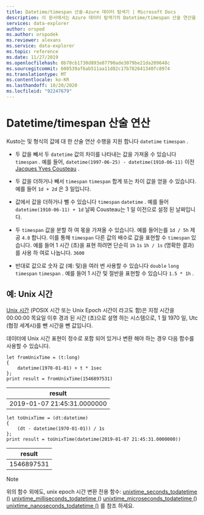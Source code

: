 ```yaml
---
title: Datetime/timespan 산술-Azure 데이터 탐색기 | Microsoft Docs
description: 이 문서에서는 Azure 데이터 탐색기의 Datetime/timespan 산술 연산을 설명 합니다.
services: data-explorer
author: orspod
ms.author: orspodek
ms.reviewer: alexans
ms.service: data-explorer
ms.topic: reference
ms.date: 11/27/2019
ms.openlocfilehash: 0b70cb1730d893e07790ade3079be21da209648c
ms.sourcegitcommit: 608539af6ab511aa11d82c17b782641340fc8974
ms.translationtype: MT
ms.contentlocale: ko-KR
ms.lasthandoff: 10/20/2020
ms.locfileid: "92247679"
---
```

# <a name="datetime--timespan-arithmetic"></a>Datetime/timespan 산술 연산

Kusto는 및 형식의 값에 대 한 산술 연산 수행을 지원 합니다 `datetime` `timespan` .

* 두 값을 빼서 두 `datetime` 값의 차이를 나타내는 값을 가져올 수 있습니다 `timespan` .
  예를 들어, `datetime(1997-06-25) - datetime(1910-06-11)` 이전 [Jacques Yves Cousteau](https://en.wikipedia.org/wiki/Jacques_Cousteau) .

* 두 값을 더하거나 빼서 `timespan` `timespan` 합계 또는 차이 값을 얻을 수 있습니다.
  예를 들어 `1d + 2d` 은 3 일입니다.

* 값에서 값을 더하거나 뺄 수 있습니다 `timespan` `datetime` .
  예를 들어 `datetime(1910-06-11) + 1d` 날짜 Cousteau는 1 일 이전으로 설정 된 날짜입니다.

* 두 `timespan` 값을 분할 하 여 몫을 가져올 수 있습니다.
  예를 들어는를 `1d / 5h` 제공 `4.8` 합니다.
  이를 통해 `timespan` 다른 값의 배수로 값을 표현할 수 `timespan` 있습니다. 예를 들어 1 시간 (초)을 표현 하려면 단순히 `1h` `1s` `1h / 1s` (명확한 결과)를 사용 하 여로 나눕니다. `3600`

* 반대로 값으로 숫자 값 (예: 및)을 여러 번 사용할 수 있습니다 `double` `long` `timespan` `timespan` .
  예를 들어 1 시간 및 절반을 표현할 수 있습니다 `1.5 * 1h` .

## <a name="example-unix-time"></a>예: Unix 시간

[Unix 시간](https://en.wikipedia.org/wiki/Unix_time) (POSIX 시간 또는 Unix Epoch 시간이 라고도 함)은 지정 시간을 00:00:00 목요일 이후 경과 된 시간 (초)으로 설명 하는 시스템으로, 1 월 1970 일, Utc (협정 세계시)를 뺀 시간을 뺀 값입니다.

데이터에 Unix 시간 표현이 정수로 포함 되어 있거나 변환 해야 하는 경우 다음 함수를 사용할 수 있습니다.

```kusto
let fromUnixTime = (t:long)
{ 
    datetime(1970-01-01) + t * 1sec 
};
print result = fromUnixTime(1546897531)
```

|result                     |
|---------------------------|
|2019-01-07 21:45:31.0000000|

```kusto
let toUnixTime = (dt:datetime) 
{ 
    (dt - datetime(1970-01-01)) / 1s 
};
print result = toUnixTime(datetime(2019-01-07 21:45:31.0000000))
```

|result                     |
|---------------------------|
|1546897531                 |

> [!NOTE]
> 위의 함수 외에도, unix epoch 시간 변환 전용 함수: [unixtime_seconds_todatetime ()](unixtime-seconds-todatetimefunction.md) 
>  [unixtime_milliseconds_todatetime (](unixtime-milliseconds-todatetimefunction.md)) 
>  [unixtime_microseconds_todatetime (](unixtime-microseconds-todatetimefunction.md)) 
>  [unixtime_nanoseconds_todatetime ()](unixtime-nanoseconds-todatetimefunction.md) 를 참조 하세요.